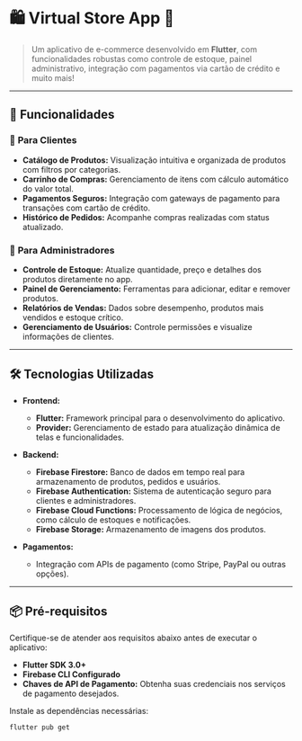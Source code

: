 # 🛍️ **Virtual Store App** 🎯

> Um aplicativo de e-commerce desenvolvido em **Flutter**, com funcionalidades robustas como controle de estoque, painel administrativo, integração com pagamentos via cartão de crédito e muito mais!

---

## 🚀 **Funcionalidades**

### 🌟 **Para Clientes**
- **Catálogo de Produtos:** Visualização intuitiva e organizada de produtos com filtros por categorias.
- **Carrinho de Compras:** Gerenciamento de itens com cálculo automático do valor total.
- **Pagamentos Seguros:** Integração com gateways de pagamento para transações com cartão de crédito.
- **Histórico de Pedidos:** Acompanhe compras realizadas com status atualizado.

### 🔑 **Para Administradores**
- **Controle de Estoque:** Atualize quantidade, preço e detalhes dos produtos diretamente no app.
- **Painel de Gerenciamento:** Ferramentas para adicionar, editar e remover produtos.
- **Relatórios de Vendas:** Dados sobre desempenho, produtos mais vendidos e estoque crítico.
- **Gerenciamento de Usuários:** Controle permissões e visualize informações de clientes.

---

## 🛠️ **Tecnologias Utilizadas**

- **Frontend:**
  - **Flutter:** Framework principal para o desenvolvimento do aplicativo.
  - **Provider:** Gerenciamento de estado para atualização dinâmica de telas e funcionalidades.

- **Backend:**
  - **Firebase Firestore:** Banco de dados em tempo real para armazenamento de produtos, pedidos e usuários.
  - **Firebase Authentication:** Sistema de autenticação seguro para clientes e administradores.
  - **Firebase Cloud Functions:** Processamento de lógica de negócios, como cálculo de estoques e notificações.
  - **Firebase Storage:** Armazenamento de imagens dos produtos.

- **Pagamentos:**
  - Integração com APIs de pagamento (como Stripe, PayPal ou outras opções).

---

## 📦 **Pré-requisitos**

Certifique-se de atender aos requisitos abaixo antes de executar o aplicativo:

- **Flutter SDK 3.0+**
- **Firebase CLI Configurado**
- **Chaves de API de Pagamento:** Obtenha suas credenciais nos serviços de pagamento desejados.

Instale as dependências necessárias:
```bash
flutter pub get
